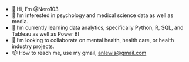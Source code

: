 - 👋 Hi, I’m @Nero103
- 👀 I’m interested in psychology and medical science data as well as media.
- 🌱 I’m currently learning data analytics, specifically Python, R, SQL, and Tableau as well as Power BI
- 💞️ I’m looking to collaborate on mental health, health care, or health industry projects.
- 📫 How to reach me, use my gmail, anlewis@gmail.com 

<!---
Nero103/Nero103 is a ✨ special ✨ repository because its `README.md` (this file) appears on your GitHub profile.
You can click the Preview link to take a look at your changes.
--->

